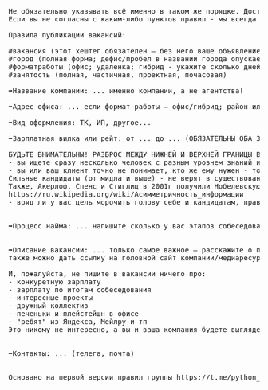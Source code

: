 <pre>
Не обязательно указывать всё именно в таком же порядке. Достаточно чтобы упомянутая ниже информация присутствовала в вашем тексте. Будьте готовы к критике в любом случае ;)
Если вы не согласны с каким-либо пунктов правил - мы всегда готовы это обсудить.

Правила публикации вакансий:

#вакансия (этот хештег обязателен — без него ваше объявление попросту потеряется в потоке сообщений, а с помощью хештега кандидаты могут перемещаться по вакансиям)
#город (полная форма; дефис/пробел в названии города опускаем, например, #санктпетербург, #набережныечелны)
#форматработы (офис; удаленка; гибрид - укажите сколько дней в неделю)
#занятость (полная, частичная, проектная, почасовая)

➡️Название компании: ... именно компании, а не агентства!

➡️Адрес офиса: ... если формат работы — офис/гибрид; район или метро

➡️Вид оформления: ТК, ИП, другое...

➡️Зарплатная вилка или рейт: от ... до ... (ОБЯЗАТЕЛЬНЫ ОБА ЗНАЧЕНИЯ; до/после уплаты налогов).

БУДЬТЕ ВНИМАТЕЛЬНЫ! РАЗБРОС МЕЖДУ НИЖНЕЙ И ВЕРХНЕЙ ГРАНИЦЫ ВИЛКИ НЕ ДОЛЖЕН БЫТЬ БОЛЕЕ 30%. Например: 100к - 130к. Если у вас не получается так сделать, то скорее всего:
- вы ищете сразу несколько человек с разным уровнем знаний и скиллами - тогда разделите требования и вилки по уровням (можно даже в одной публикации указать и требования, и разброс зп)
- вы или ваш клиент точно не понимает, кто же ему нужен - тогда вам лучше уточнить требования или проконсультироваться с кем-нибудь допольнительно. Да хоть спросить в этой группе. Также для достижения результата вы можете сузить диапазон как вам удобнее: снизу, сверху или сразу с обоих сторон.
Сильные кандидаты (от мидла и выше) - не верят в существование широких вилок для одних и тех же требований и всегда будут ориентироваться на то, что компания будет искать кандидата на нижний предел. Это проверено различными опросами как в телеграме https://t.me/python_jobs/126359, так и на хабре и других профессиональных площадках.
Также, Акерлоф, Спенс и Стиглиц в 2001г получили Нобелевскую премию по экономике за анализ и описание подобного поведения.
https://ru.wikipedia.org/wiki/Асимметричность_информации
- вряд ли у вас цель морочить голову себе и кандидатам, правда? ;)


➡️Процесс найма: ... напишите сколько у вас этапов собеседований и что ожидает кандидата на каждом;


➡️Описание вакансии: ... только самое важное — расскажите о проекте, стеке, команде, требованиях и условиях; будет отлично, если вы можете рассказать о конкретных задачах;
также можно дать ссылку на головной сайт компании/медиаресурс, где о вас рассказали

И, пожалуйста, не пишите в вакансии ничего про:
- конкуретную зарплату
- зарплату по итогам собеседования
- интересные проекты
- дружный коллектив
- печеньки и плейстейшн в офисе
- "ребят" из Яндекса, Мейлру и тп
Это никому не интересно, а вы и ваша компания будете выглядеть нелепо.


➡️Контакты: ... (телега, почта)


Основано на первой версии правил группы https://t.me/python_jobs от Дарьи Постолаки

</pre>
